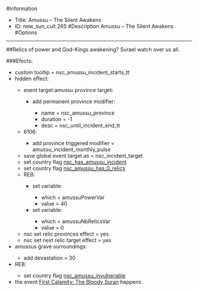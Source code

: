#Information
 - Title: Amussu – The Silent Awakens
 - ID: new_sun_cult.265
#Description
Amussu – The Silent Awakens
#Options

___
##Relics of power and God-Kings awakening? Surael watch over us all.

###Efects:<ul><li>custom tooltip = nsc_amussu_incident_starts_tt</li><li>hidden effect:</li><ul><li>event target:amussu province target:</li><ul><li>add permanent province modifier:</li><ul><li>name = nsc_amussu_province</li><li>duration = -1</li><li>desc = nsc_until_incident_end_tt</li></ul></ul><li>6106:</li><ul><li>add province triggered modifier = amussu_incident_monthly_pulse</li></ul><li>save global event target as = nsc_incident_target</li><li>set country flag [nsc_has_amussu_incident](../flags/nsc_has_amussu_incident.md)</li><li>set country flag [nsc_amussu_has_0_relics](../flags/nsc_amussu_has_0_relics.md)</li><li>REB:</li><ul><li>set variable:</li><ul><li>which = amussuPowerVar</li><li>value = 40</li></ul><li>set variable:</li><ul><li>which = amussuNbRelicsVar</li><li>value = 0</li></ul></ul><li>nsc set relic provinces effect = yes</li><li>nsc set next relic target effect = yes</li></ul><li>amussus grave surroundings:</li><ul><li>add devastation = 30</li></ul><li>REB:</li><ul><li>set country flag [nsc_amussu_invulnerable](../flags/nsc_amussu_invulnerable.md)</li></ul><li>the event [First Calamity: The Bloody Suran](../events/first_calamity_the_bloody_suran.md) happens</li></ul>
